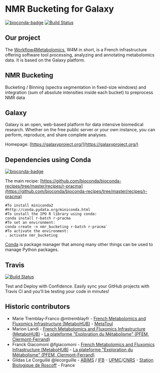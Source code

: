 NMR Bucketing for Galaxy
========================

[![bioconda-badge](https://img.shields.io/badge/install%20with-bioconda-brightgreen.svg?style=flat-square)](http://bioconda.github.io) [![Build Status](https://travis-ci.org/workflow4metabolomics/nmr_bucketing.svg?branch=master)](https://travis-ci.org/workflow4metabolomics/nmr_bucketing)

Our project
-----------
The [Workflow4Metabolomics](http://workflow4metabolomics.org), W4M in short, is a French infrastructure offering software tool processing, analyzing and annotating metabolomics data. It is based on the Galaxy platform.


NMR Bucketing
-------------

Bucketing / Binning (spectra segmentation in fixed-size windows) and integration (sum of absolute intensities inside each bucket) to preprocess NMR data


Galaxy
------
Galaxy is an open, web-based platform for data intensive biomedical research. Whether on the free public server or your own instance, you can perform, reproduce, and share complete analyses. 

Homepage: [https://galaxyproject.org/](https://galaxyproject.org/)


Dependencies using Conda
------------------------
[![bioconda-badge](https://img.shields.io/badge/install%20with-bioconda-brightgreen.svg?style=flat-square)](http://bioconda.github.io)

The main recipe: [https://github.com/bioconda/bioconda-recipes/tree/master/recipes/r-pracma](https://github.com/bioconda/bioconda-recipes/tree/master/recipes/r-pracma)

```
#To install miniconda2
#http://conda.pydata.org/miniconda.html
#To install the IPO R library using conda:
conda install r-batch r-pracma
#To set an environment:
conda create -n nmr_bucketing r-batch r-pracma`
#To activate the environment:
. activate nmr_bucketing
```

[Conda](http://conda.pydata.org/) is package manager that among many other things can be used to manage Python packages.

Travis
------
[![Build Status](https://travis-ci.org/workflow4metabolomics/nmr_bucketing.svg?branch=master)](https://travis-ci.org/workflow4metabolomics/nmr_bucketing)

Test and Deploy with Confidence. Easily sync your GitHub projects with Travis CI and you'll be testing your code in minutes!

Historic contributors
---------------------
 - Marie Tremblay-Franco @mtremblayfr - [French Metabolomics and Fluxomics Infrastructure (MetaboHUB)](http://www.metabohub.fr/en) - [MetaToul](http://www.metatoul.fr/)
 - Marion Landi - [French Metabolomics and Fluxomics Infrastructure (MetaboHUB)](http://www.metabohub.fr/en) - [La plateforme "Exploration du Métabolisme" (PFEM, Clermont-Ferrand)](http://www6.clermont.inra.fr/plateforme_exploration_metabolisme)
 - Franck Giacomoni @fgiacomoni - [French Metabolomics and Fluxomics Infrastructure (MetaboHUB)](http://www.metabohub.fr/en) - [La plateforme "Exploration du Métabolisme" (PFEM, Clermont-Ferrand)](http://www6.clermont.inra.fr/plateforme_exploration_metabolisme)
 - Gildas Le Corguillé @lecorguille - [ABiMS](http://abims.sb-roscoff.fr/) / [IFB](http://www.france-bioinformatique.fr/) - [UPMC](www.upmc.fr)/[CNRS](www.cnrs.fr) - [Station Biologique de Roscoff](http://www.sb-roscoff.fr/) - France
